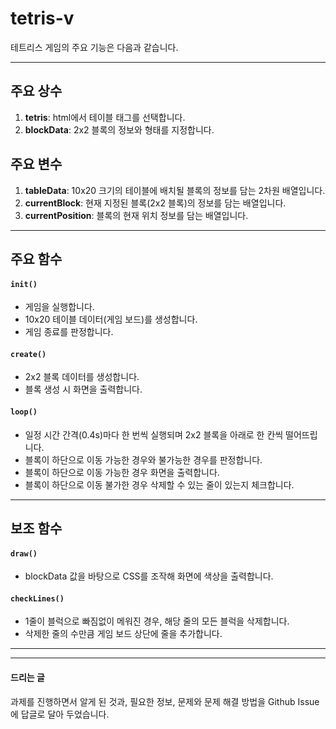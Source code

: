 # tetris-v
테트리스 게임의 주요 기능은 다음과 같습니다.

---

## 주요 상수
1. **tetris**: html에서 테이블 태그를 선택합니다.
2. **blockData**: 2x2 블록의 정보와 형태를 지정합니다.

## 주요 변수
1. **tableData**: 10x20 크기의 테이블에 배치될 블록의 정보를 담는 2차원 배열입니다.
2. **currentBlock**: 현재 지정된 블록(2x2 블록)의 정보를 담는 배열입니다.
3. **currentPosition**: 블록의 현재 위치 정보를 담는 배열입니다.
   
---

## 주요 함수
#### `init()`
- 게임을 실행합니다.
- 10x20 테이블 데이터(게임 보드)를 생성합니다.
- 게임 종료를 판정합니다.

#### `create()`
- 2x2 블록 데이터를 생성합니다.
- 블록 생성 시 화면을 출력합니다.
  
#### `loop()`
- 일정 시간 간격(0.4s)마다 한 번씩 실행되며 2x2 블록을 아래로 한 칸씩 떨어뜨립니다.
- 블록이 하단으로 이동 가능한 경우와 불가능한 경우를 판정합니다.
- 블록이 하단으로 이동 가능한 경우 화면을 출력합니다.
- 블록이 하단으로 이동 불가한 경우 삭제할 수 있는 줄이 있는지 체크합니다. 

---
## 보조 함수
#### `draw()`
- blockData 값을 바탕으로 CSS를 조작해 화면에 색상을 출력합니다.

#### `checkLines()`
- 1줄이 블럭으로 빠짐없이 메워진 경우, 해당 줄의 모든 블럭을 삭제합니다.
- 삭제한 줄의 수만큼 게임 보드 상단에 줄을 추가합니다.

---
---

#### **드리는 글**


과제를 진행하면서 알게 된 것과, 필요한 정보, 문제와 문제 해결 방법을 Github Issue에 답글로 달아 두었습니다.
